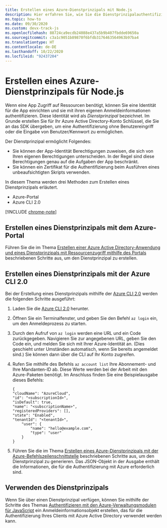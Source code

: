 ```yaml
---
title: Erstellen eines Azure-Dienstprinzipals mit Node.js
description: Hier erfahren Sie, wie Sie die Dienstprinzipalauthentifizierung mit Node.js und JavaScript verwenden.
ms.topic: how-to
ms.date: 09/30/2020
ms.custom: devx-track-js
ms.openlocfilehash: 88724ca9ecdb24088e437a5b9b407fbdde69650a
ms.sourcegitcommit: c3a1c9051b89870f6bfdb3176463564963b97ba4
ms.translationtype: HT
ms.contentlocale: de-DE
ms.lasthandoff: 10/22/2020
ms.locfileid: "92437204"
---
```

# <a name="create-an-azure-service-principal-for-nodejs"></a>Erstellen eines Azure-Dienstprinzipals für Node.js

Wenn eine App Zugriff auf Ressourcen benötigt, können Sie eine Identität für die App einrichten und sie mit ihren eigenen Anmeldeinformationen authentifizieren. Diese Identität wird als *Dienstprinzipal* bezeichnet. Im Grunde erstellen Sie für Ihr Azure Active Directory-Konto Schlüssel, die Sie an das SDK übergeben, um eine Authentifizierung ohne Benutzereingriff oder die Eingabe von Benutzer/Kennwort zu ermöglichen.

Der Dienstprinzipal ermöglicht Folgendes:
- Sie können der App-Identität Berechtigungen zuweisen, die sich von Ihren eigenen Berechtigungen unterscheiden. In der Regel sind diese Berechtigungen genau auf die Aufgaben der App beschränkt.
- Sie können ein Zertifikat für die Authentifizierung beim Ausführen eines unbeaufsichtigten Skripts verwenden.

In diesem Thema werden drei Methoden zum Erstellen eines Dienstprinzipals erläutert.

- Azure-Portal
- Azure CLI 2.0

[!INCLUDE [chrome-note](../includes/chrome-note.md)]

## <a name="create-a-service-principal-using-the-azure-portal"></a>Erstellen eines Dienstprinzipals mit dem Azure-Portal

Führen Sie die im Thema [Erstellen einer Azure Active Directory-Anwendung und eines Dienstprinzipals mit Ressourcenzugriff mithilfe des Portals](/azure/active-directory/develop/howto-create-service-principal-portal) beschriebenen Schritte aus, um den Dienstprinzipal zu erstellen.

## <a name="create-a-service-principal-using-the-azure-cli-20"></a>Erstellen eines Dienstprinzipals mit der Azure CLI 2.0

Bei der Erstellung eines Dienstprinzipals mithilfe der [Azure CLI 2.0](/cli/azure/install-az-cli2) werden die folgenden Schritte ausgeführt:

1. Laden Sie die [Azure CLI 2.0](/cli/azure/install-az-cli2) herunter.

2. Öffnen Sie ein Terminalfenster, und geben Sie den Befehl `az login` ein, um den Anmeldeprozess zu starten.

3. Durch den Aufruf von `az login` werden eine URL und ein Code zurückgegeben. Navigieren Sie zur angegebenen URL, geben Sie den Code ein, und melden Sie sich mit Ihrer Azure-Identität an. (Dies geschieht unter Umständen automatisch, wenn Sie bereits angemeldet sind.) Sie können dann über die CLI auf Ihr Konto zugreifen.

4. Rufen Sie mithilfe des Befehls `az account list` Ihre Abonnement- und Ihre Mandanten-ID ab. Diese Werte werden bei der Arbeit mit den Azure-Paketen benötigt. Im Anschluss finden Sie eine Beispielausgabe dieses Befehls:

    ```shell
    {
    "cloudName": "AzureCloud",
    "id": "<subscriptionId>",
    "isDefault": true,
    "name": "<subscriptionName>",
    "registeredProviders": [],
    "state": "Enabled",
    "tenantId": "<tenantId>",
        "user": {
            "name": "hello@example.com",
            "type": "user"
        }
    }
    ```

5. Führen Sie die im Thema [Erstellen eines Azure-Dienstprinzipals mit der Azure-Befehlszeilenschnittstelle](/cli/azure/create-an-azure-service-principal-azure-cli) beschriebenen Schritte aus, um den Dienstprinzipal zu generieren. Das JSON-Objekt in der Ausgabe enthält die Informationen, die für die Authentifizierung mit Azure erforderlich sind.


## <a name="using-the-service-principal"></a>Verwenden des Dienstprinzipals

Wenn Sie über einen Dienstprinzipal verfügen, können Sie mithilfe der Schritte des Themas [Authentifizieren mit den Azure-Verwaltungsmodulen für JavaScript](./node-sdk-azure-authenticate.md) ein Anmeldeinformationsobjekt erstellen, das für die Authentifizierung Ihres Clients mit Azure Active Directory verwendet werden kann.
